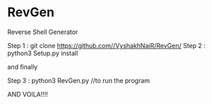 # RevGen
Reverse Shell Generator 

Step 1 : git clone https://github.com//VyshakhNaiR/RevGen/
Step 2 : python3 Setup.py install

and finally

Step 3 : python3 RevGen.py //to run the program


AND VOILA!!!!

